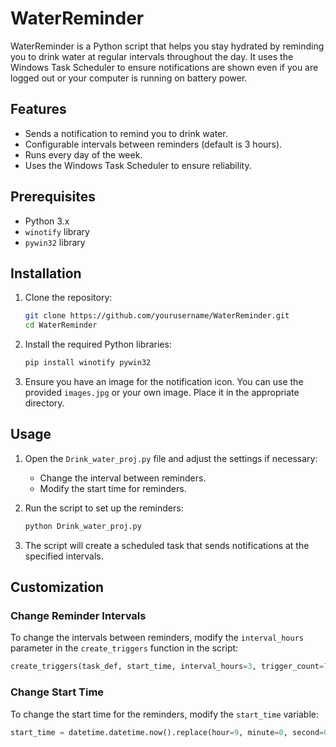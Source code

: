 # WaterReminder

WaterReminder is a Python script that helps you stay hydrated by reminding you to drink water at regular intervals throughout the day. It uses the Windows Task Scheduler to ensure notifications are shown even if you are logged out or your computer is running on battery power.

## Features

- Sends a notification to remind you to drink water.
- Configurable intervals between reminders (default is 3 hours).
- Runs every day of the week.
- Uses the Windows Task Scheduler to ensure reliability.

## Prerequisites

- Python 3.x
- `winotify` library
- `pywin32` library

## Installation

1. Clone the repository:

    ```bash
    git clone https://github.com/yourusername/WaterReminder.git
    cd WaterReminder
    ```

2. Install the required Python libraries:

    ```bash
    pip install winotify pywin32
    ```

3. Ensure you have an image for the notification icon. You can use the provided `images.jpg` or your own image. Place it in the appropriate directory.

## Usage

1. Open the `Drink_water_proj.py` file and adjust the settings if necessary:
    - Change the interval between reminders.
    - Modify the start time for reminders.

2. Run the script to set up the reminders:

    ```bash
    python Drink_water_proj.py
    ```

3. The script will create a scheduled task that sends notifications at the specified intervals.

## Customization

### Change Reminder Intervals

To change the intervals between reminders, modify the `interval_hours` parameter in the `create_triggers` function in the script:

```python
create_triggers(task_def, start_time, interval_hours=3, trigger_count=7)
```
### Change Start Time

To change the start time for the reminders, modify the `start_time` variable:

```python
start_time = datetime.datetime.now().replace(hour=9, minute=0, second=0, microsecond=0)
```





